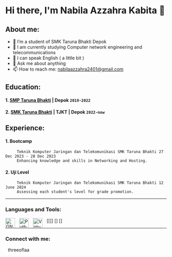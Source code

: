 # Hi there, I'm Nabila Azzahra Kabita 👋
## About me:

- 👯 I’m a student of SMK Taruna Bhakti Depok
- 🌱 I am currently studying Computer network engineering and telecommunications
- 🤔 I can speak English ( a little bit )
- 💬 Ask me about anything
- 📫 How to reach me: nabilaazzahra2401@gmail.com

## Education: 

#### 1. [SMP Taruna Bhakti](https://smptarunabhakti.com) |  Depok `2019-2022`
   
#### 2. [SMK Taruna Bhakti](https://smktarunabhakti.net) | TJKT | Depok `2022-now`

## Experience:
#### 1. Bootcamp 
         Teknik Komputer Jaringan dan Telekomunikasi SMK Taruna Bhakti 27 Dec 2023 - 28 Dec 2023 
         Enhancing knowledge and skills in Networking and Hosting.
         
#### 2. Uji Level
         Teknik Komputer Jaringan dan Telekomunikasi SMK Taruna Bhakti 12 June 2024 
         Assessing each student's level for grade promotion.
---

### Languages and Tools:

[[<img align="left" alt="GNS3" width="30px" src="https://th.bing.com/th/id/OIP.jrzsUe6lBkA45pXuGlP1rwHaIC?w=161&h=180&c=7&r=0&o=5&pid=1.7" style="padding-right:10px;" />]]
[<img align="left" alt="Python" width="30px" src="https://upload.wikimedia.org/wikipedia/commons/thumb/c/c3/Python-logo-notext.svg/110px-Python-logo-notext.svg.png?20100317150552" style="padding-right:10px;" />]
[<img align="left" alt="Virtual Box" width="30px" src="https://i0.wp.com/softfamed.com/wp-content/uploads/2020/12/VirtualBox.jpg" style="padding-right:10px;" />]

---
### Connect with me:

<!DOCTYPE html>
<html lang="en">
<head>
    <meta charset="UTF-8">
    <meta name="viewport" content="width=device-width, initial-scale=1.0">
    <title>https://www.instagram.com/threeoflaa?igsh=MTEwaXAxMXh1cWZrOA</title>
    <!-- Link to Font Awesome for Instagram icon -->
    <link rel="stylesheet" href="https://cdnjs.cloudflare.com/ajax/libs/font-awesome/6.0.0-beta3/css/all.min.css">
    <style>
        .instagram-link {
            display: flex;
            align-items: center;
            text-decoration: none;
            color: inherit;
        }
        .instagram-link i {
            margin-right: 8px;
        }
    </style>
</head>
<body>
    <a href="https://www.instagram.com/threeoflaa?igsh=MTEwaXAxMXh1cWZrOA" class="instagram-link">
        <i class="fab fa-instagram"></i>
        threeoflaa
    </a>
</body>
</html>





